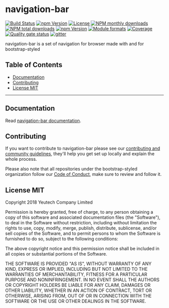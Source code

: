 # navigation-bar

[![Build Status](https://travis-ci.org/bootstrap-styled/navigation-bar.svg?branch=master)](https://travis-ci.org/bootstrap-styled/navigation-bar) [![npm Version](https://img.shields.io/npm/v/@bootstrap-styled/navigation-bar.svg?style=flat)](https://www.npmjs.com/package/@bootstrap-styled/navigation-bar) [![License](https://img.shields.io/npm/l/@bootstrap-styled/navigation-bar.svg?style=flat)](https://www.npmjs.com/package/@bootstrap-styled/navigation-bar) [![NPM monthly downloads](https://img.shields.io/npm/dm/@bootstrap-styled/navigation-bar.svg?style=flat)](https://npmjs.org/package/@bootstrap-styled/navigation-bar) [![NPM total downloads](https://img.shields.io/npm/dt/@bootstrap-styled/navigation-bar.svg?style=flat)](https://npmjs.org/package/@bootstrap-styled/navigation-bar) [![npm Version](https://img.shields.io/node/v/@bootstrap-styled/navigation-bar.svg?style=flat)](https://www.npmjs.com/package/@bootstrap-styled/navigation-bar) [![Module formats](https://img.shields.io/badge/module%20formats-umd%2C%20cjs%2C%20esm-green.svg?style=flat)](https://www.npmjs.com/package/@bootstrap-styled/navigation-bar)
[![Coverage](https://sonarcloud.io/api/project_badges/measure?project=com.github.bootstrap-styled.navigation-bar&metric=coverage)](https://sonarcloud.io/dashboard?id=com.github.bootstrap-styled.navigation-bar) [![Quality gate status](https://sonarcloud.io/api/project_badges/measure?project=com.github.bootstrap-styled.navigation-bar&metric=alert_status)](https://sonarcloud.io/dashboard?id=com.github.bootstrap-styled.navigation-bar)
[![gitter](https://badges.gitter.im/bootstrap-styled/bootstrap-styled.svg)](https://gitter.im/bootstrap-styled)


navigation-bar is a set of navigation for browser made with and for bootstrap-styled

## Table of Contents

  - [Documentation](#documentation)
  - [Contributing](#contributing)
  - [License MIT](#license-mit)

---

## Documentation

Read [navigation-bar documentation](https://bootstrap-styled.github.io/navigation-bar).


## Contributing

If you want to contribute to navigation-bar please see our [contributing and community guidelines](./CONTRIBUTING.md), they\'ll help you get set up locally and explain the whole process.

Please also note that all repositories under the bootstrap-styled organization follow our [Code of Conduct](./CODE_OF_CONDUCT.md), make sure to review and follow it.

## License MIT

Copyright 2018 Yeutech Company Limited

Permission is hereby granted, free of charge, to any person obtaining a copy of this software and associated documentation files (the "Software"), to deal in the Software without restriction, including without limitation the rights to use, copy, modify, merge, publish, distribute, sublicense, and/or sell copies of the Software, and to permit persons to whom the Software is furnished to do so, subject to the following conditions:

The above copyright notice and this permission notice shall be included in all copies or substantial portions of the Software.

THE SOFTWARE IS PROVIDED "AS IS", WITHOUT WARRANTY OF ANY KIND, EXPRESS OR IMPLIED, INCLUDING BUT NOT LIMITED TO THE WARRANTIES OF MERCHANTABILITY, FITNESS FOR A PARTICULAR PURPOSE AND NONINFRINGEMENT. IN NO EVENT SHALL THE AUTHORS OR COPYRIGHT HOLDERS BE LIABLE FOR ANY CLAIM, DAMAGES OR OTHER LIABILITY, WHETHER IN AN ACTION OF CONTRACT, TORT OR OTHERWISE, ARISING FROM, OUT OF OR IN CONNECTION WITH THE SOFTWARE OR THE USE OR OTHER DEALINGS IN THE SOFTWARE.

